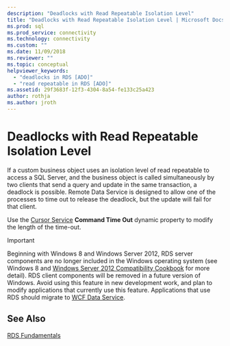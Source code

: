 ```yaml
---
description: "Deadlocks with Read Repeatable Isolation Level"
title: "Deadlocks with Read Repeatable Isolation Level | Microsoft Docs"
ms.prod: sql
ms.prod_service: connectivity
ms.technology: connectivity
ms.custom: ""
ms.date: 11/09/2018
ms.reviewer: ""
ms.topic: conceptual
helpviewer_keywords: 
  - "deadlocks in RDS [ADO]"
  - "read repeatable in RDS [ADO]"
ms.assetid: 29f3683f-12f3-4304-8a54-fe133c25a423
author: rothja
ms.author: jroth
---
```

# Deadlocks with Read Repeatable Isolation Level
If a custom business object uses an isolation level of read repeatable to access a SQL Server, and the business object is called simultaneously by two clients that send a query and update in the same transaction, a deadlock is possible. Remote Data Service is designed to allow one of the processes to time out to release the deadlock, but the update will fail for that client.  
  
 Use the [Cursor Service](../appendixes/microsoft-cursor-service-for-ole-db-ado-service-component.md) **Command Time Out** dynamic property to modify the length of the time-out.  
  
> [!IMPORTANT]
>  Beginning with Windows 8 and Windows Server 2012, RDS server components are no longer included in the Windows operating system (see Windows 8 and [Windows Server 2012 Compatibility Cookbook](https://www.microsoft.com/download/details.aspx?id=27416) for more detail). RDS client components will be removed in a future version of Windows. Avoid using this feature in new development work, and plan to modify applications that currently use this feature. Applications that use RDS should migrate to [WCF Data Service](https://go.microsoft.com/fwlink/?LinkId=199565).  
  
## See Also  
 [RDS Fundamentals](./rds-fundamentals.md)